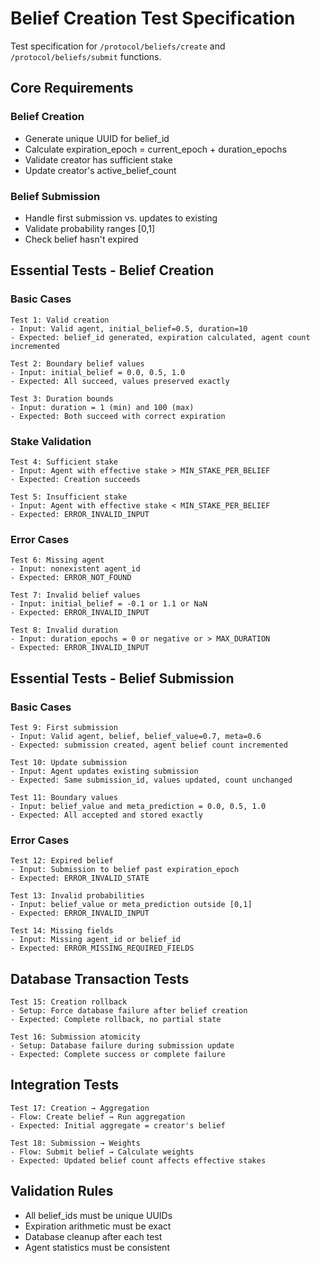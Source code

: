 # Belief Creation Test Specification

Test specification for `/protocol/beliefs/create` and `/protocol/beliefs/submit` functions.

## Core Requirements

### **Belief Creation**
- Generate unique UUID for belief_id
- Calculate expiration_epoch = current_epoch + duration_epochs
- Validate creator has sufficient stake
- Update creator's active_belief_count

### **Belief Submission**
- Handle first submission vs. updates to existing
- Validate probability ranges [0,1]
- Check belief hasn't expired

## Essential Tests - Belief Creation

### **Basic Cases**
```
Test 1: Valid creation
- Input: Valid agent, initial_belief=0.5, duration=10
- Expected: belief_id generated, expiration calculated, agent count incremented

Test 2: Boundary belief values  
- Input: initial_belief = 0.0, 0.5, 1.0
- Expected: All succeed, values preserved exactly

Test 3: Duration bounds
- Input: duration = 1 (min) and 100 (max)
- Expected: Both succeed with correct expiration
```

### **Stake Validation** 
```
Test 4: Sufficient stake
- Input: Agent with effective stake > MIN_STAKE_PER_BELIEF
- Expected: Creation succeeds

Test 5: Insufficient stake
- Input: Agent with effective stake < MIN_STAKE_PER_BELIEF  
- Expected: ERROR_INVALID_INPUT
```

### **Error Cases**
```
Test 6: Missing agent
- Input: nonexistent agent_id
- Expected: ERROR_NOT_FOUND

Test 7: Invalid belief values
- Input: initial_belief = -0.1 or 1.1 or NaN
- Expected: ERROR_INVALID_INPUT

Test 8: Invalid duration
- Input: duration_epochs = 0 or negative or > MAX_DURATION
- Expected: ERROR_INVALID_INPUT
```

## Essential Tests - Belief Submission

### **Basic Cases**
```
Test 9: First submission
- Input: Valid agent, belief, belief_value=0.7, meta=0.6
- Expected: submission created, agent belief count incremented

Test 10: Update submission
- Input: Agent updates existing submission
- Expected: Same submission_id, values updated, count unchanged

Test 11: Boundary values
- Input: belief_value and meta_prediction = 0.0, 0.5, 1.0
- Expected: All accepted and stored exactly
```

### **Error Cases**
```
Test 12: Expired belief
- Input: Submission to belief past expiration_epoch
- Expected: ERROR_INVALID_STATE

Test 13: Invalid probabilities
- Input: belief_value or meta_prediction outside [0,1]
- Expected: ERROR_INVALID_INPUT

Test 14: Missing fields
- Input: Missing agent_id or belief_id
- Expected: ERROR_MISSING_REQUIRED_FIELDS
```

## Database Transaction Tests
```
Test 15: Creation rollback
- Setup: Force database failure after belief creation
- Expected: Complete rollback, no partial state

Test 16: Submission atomicity
- Setup: Database failure during submission update
- Expected: Complete success or complete failure
```

## Integration Tests  
```
Test 17: Creation → Aggregation
- Flow: Create belief → Run aggregation
- Expected: Initial aggregate = creator's belief

Test 18: Submission → Weights
- Flow: Submit belief → Calculate weights
- Expected: Updated belief count affects effective stakes
```

## Validation Rules
- All belief_ids must be unique UUIDs
- Expiration arithmetic must be exact
- Database cleanup after each test
- Agent statistics must be consistent